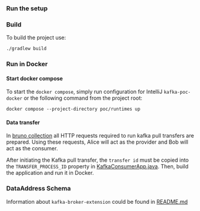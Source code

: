 ### Run the setup

### Build

To build the project use:

```bash
./gradlew build
```
 
### Run in Docker

#### Start docker compose

To start the `docker compose`, simply run configuration for IntelliJ `kafka-poc-docker` or
the following command from the project root:

```
docker compose --project-directory poc/runtimes up
```

#### Data transfer

In [bruno collection](kafka-pull/collections/Kafka%20PoC%20Bruno%20collection)
all HTTP requests required to run kafka pull transfers are prepared.
Using these requests, Alice will act as the provider and Bob will act as the consumer.

After initiating the Kafka pull transfer, the `transfer id` must be copied into the `TRANSFER_PROCESS_ID` property in
[KafkaConsumerApp.java](runtimes/kafka/kafka-consumer/src/main/java/org/eclipse/tractusx/edc/kafka/consumer/KafkaConsumerApp.java). 
Then, build the application and run it in Docker.

### DataAddress Schema

Information about `kafka-broker-extension` could be found in [README.md](kafka-pull/README.md)

